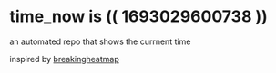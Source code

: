 # time_now is (( 1693029600738 ))

an automated repo that shows the currnent time

inspired by [breakingheatmap](https://github.com/breakingheatmap/breakingheatmap)